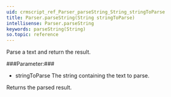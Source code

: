 ```yaml
---
uid: crmscript_ref_Parser_parseString_String_stringToParse
title: Parser.parseString(String stringToParse)
intellisense: Parser.parseString
keywords: parseString(String)
so.topic: reference
---
```



Parse a text and return the result.




###Parameter:###


 - stringToParse The string containing the text to parse.


Returns the parsed result.


